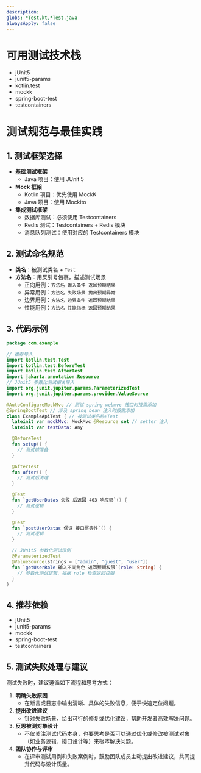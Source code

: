 ```yaml
---
description: 
globs: *Test.kt,*Test.java
alwaysApply: false
---
```

# 可用测试技术栈
- jUnit5
- junit5-params
- kotlin.test
- mockk
- spring-boot-test
- testcontainers

# 测试规范与最佳实践

## 1. 测试框架选择

- **基础测试框架**
  - Java 项目：使用 JUnit 5
- **Mock 框架**
  - Kotlin 项目：优先使用 MockK
  - Java 项目：使用 Mockito
- **集成测试框架**
  - 数据库测试：必须使用 Testcontainers
  - Redis 测试：Testcontainers + Redis 模块
  - 消息队列测试：使用对应的 Testcontainers 模块

## 2. 测试命名规范

- **类名**：被测试类名 + `Test`
- **方法名**：用反引号包裹，描述测试场景
  - 正向用例：`方法名 输入条件 返回预期结果`
  - 异常用例：`方法名 失败场景 抛出预期异常`
  - 边界用例：`方法名 边界条件 返回预期结果`
  - 性能用例：`方法名 性能指标 返回预期结果`


## 3. 代码示例

```kotlin
package com.example

// 推荐导入
import kotlin.test.Test
import kotlin.test.BeforeTest
import kotlin.test.AfterTest
import jakarta.annotation.Resource
// JUnit5 参数化测试相关导入
import org.junit.jupiter.params.ParameterizedTest
import org.junit.jupiter.params.provider.ValueSource

@AutoConfigureMockMvc // 测试 spring webmvc 接口时按需添加
@SpringBootTest // 涉及 spring bean 注入时按需添加
class ExampleApiTest { // 被测试类名称+Test
  lateinit var mockMvc: MockMvc @Resource set // setter 注入
  lateinit var testData: Any

  @BeforeTest
  fun setup() {
    // 测试前准备
  }

  @AfterTest
  fun after() {
    // 测试后清理
  }

  @Test
  fun `getUserDatas 失败 后返回 403 响应码`() {
    // 测试逻辑
  }

  @Test
  fun `postUserDatas 保证 接口幂等性`() {
    // 测试逻辑
  }

  // JUnit5 参数化测试示例
  @ParameterizedTest
  @ValueSource(strings = ["admin", "guest", "user"])
  fun `getUserRole 输入不同角色 返回预期权限`(role: String) {
    // 参数化测试逻辑，根据 role 检查返回权限
  }
}
```

## 4. 推荐依赖

- jUnit5
- junit5-params
- mockk
- spring-boot-test
- testcontainers

## 5. 测试失败处理与建议

测试失败时，建议遵循如下流程和思考方式：

1. **明确失败原因**
   - 在断言或日志中输出清晰、具体的失败信息，便于快速定位问题。
2. **提出改进建议**
   - 针对失败场景，给出可行的修复或优化建议，帮助开发者高效解决问题。
3. **反思被测对象设计**
   - 不仅关注测试代码本身，也要思考是否可以通过优化或修改被测试对象（如业务逻辑、接口设计等）来根本解决问题。
4. **团队协作与评审**
   - 在评审测试用例和失败案例时，鼓励团队成员主动提出改进建议，共同提升代码与设计质量。
